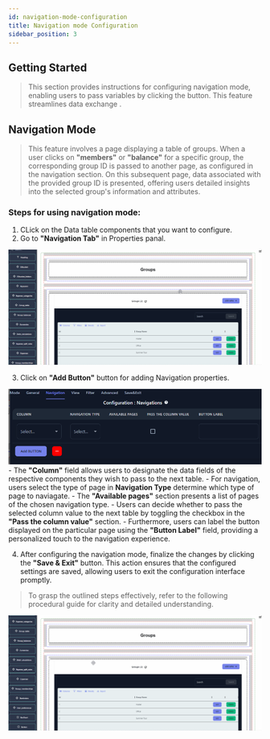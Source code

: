 ```yaml
---
id: navigation-mode-configuration
title: Navigation mode Configuration
sidebar_position: 3
---
```


## Getting Started

> This section provides instructions for configuring navigation mode, enabling users to pass variables by clicking the button. This feature streamlines data exchange . 

## Navigation Mode

> This feature involves a page displaying a table of groups. When a user clicks on **"members"** or **"balance"** for a specific group, the corresponding group ID is passed to another page, as configured in the navigation section. On this subsequent page, data associated with the provided group ID is presented, offering users detailed insights into the selected group's information and attributes.

### Steps for using navigation mode:

1. CLick on the Data table components that you want to configure.
2. Go to **"Navigation Tab"** in Properties panal.

![Go to The navigation mode](../../../static/img/go_to_navigation_tab.gif)

3. Click on **"Add Button"** button for adding Navigation properties.

![Navigation properties](../../../static/img/Navigation_panal.png)
    - The **"Column"** field allows users to designate the data fields of the respective components they wish to pass to the next table.
    - For navigation, users select the type of page in **Navigation Type** determine which type of page to naviagate. 
    - The **"Available pages"** section presents a list of pages of the chosen navigation type.
    - Users can decide whether to pass the selected column value to the next table by toggling the checkbox in the **"Pass the column value"** section.
    - Furthermore, users can label the button displayed on the particular page using the **"Button Label"** field, providing a personalized touch to the navigation experience.

4. After configuring the navigation mode, finalize the changes by clicking the **"Save & Exit"** button. This action ensures that the configured settings are saved, allowing users to exit the configuration interface promptly.

>  To grasp the outlined steps effectively, refer to the following procedural guide for clarity and detailed understanding.

![Configuring navigation mode](../../../static/img/navigation_mode.gif)